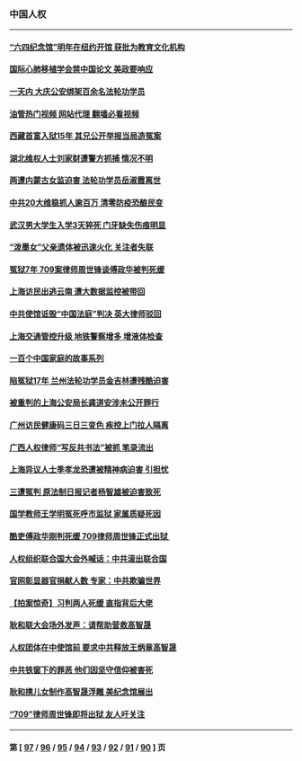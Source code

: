 ### 中国人权
---
#### [“六四纪念馆”明年在纽约开馆 获批为教育文化机构](../../pages/ncid278/n13835932.md?09301645) 
#### [国际心肺移植学会禁中国论文 美政要响应](../../pages/ncid278/n13835695.md?09301645) 
#### [一天内 大庆公安绑架百余名法轮功学员](../../pages/ncid278/n13835359.md?09301645) 
#### [油管热门视频 网站代理 翻墙必看视频](http://209.222.30.114:81/youtube.html?09301645)
#### [西藏首富入狱15年 其兄公开举报当局造冤案](../../pages/ncid278/n13835530.md?09301645) 
#### [湖北维权人士刘家财遭警方抓捕 情况不明](../../pages/ncid278/n13835630.md?09301645) 
#### [两遭内蒙古女监迫害 法轮功学员岳淑霞离世](../../pages/ncid278/n13834576.md?09301645) 
#### [中共20大维稳抓人逾百万 清零防疫恐酿民变](../../pages/ncid278/n13834610.md?09301645) 
#### [武汉男大学生入学3天猝死 门牙缺失伤痕明显](../../pages/ncid278/n13834441.md?09301645) 
#### [“泼墨女”父亲遗体被迅速火化 关注者失联](../../pages/ncid278/n13834141.md?09301645) 
#### [冤狱7年 709案律师周世锋谈傅政华被判死缓](../../pages/ncid278/n13834019.md?09301645) 
#### [上海访民出逃云南 遭大数据监控被带回](../../pages/ncid278/n13834069.md?09301645) 
#### [中共使馆诋毁“中国法庭”判决 英大律师驳回](../../pages/ncid278/n13833945.md?09301645) 
#### [上海交通管控升级 地铁警察增多 增液体检查](../../pages/ncid278/n13833610.md?09301645) 
#### [一百个中国家庭的故事系列](../../pages/ncid278/n13833308.md?09301645) 
#### [陷冤狱17年 兰州法轮功学员金吉林遭残酷迫害](../../pages/ncid278/n13832422.md?09301645) 
#### [被重判的上海公安局长龚道安涉未公开罪行](../../pages/ncid278/n13831922.md?09301645) 
#### [广州访民健康码三日三变色 疾控上门拉人隔离](../../pages/ncid278/n13832404.md?09301645) 
#### [广西人权律师“写反共书法”被抓 笔录流出](../../pages/ncid278/n13832265.md?09301645) 
#### [上海异议人士季孝龙恐遭被精神病迫害 引担忧](../../pages/ncid278/n13831968.md?09301645) 
#### [三遭冤判 原法制日报记者杨智雄被迫害致死](../../pages/ncid278/n13830419.md?09301645) 
#### [国学教师王学明冤死呼市监狱 家属质疑死因](../../pages/ncid278/n13831866.md?09301645) 
#### [酷吏傅政华刚判死缓 709律师周世锋正式出狱 ](../../pages/ncid278/n13831911.md?09301645) 
#### [人权组织联合国大会外喊话：中共滚出联合国](../../pages/ncid278/n13831715.md?09301645) 
#### [官网彰显器官捐献人数 专家：中共欺骗世界](../../pages/ncid278/n13831538.md?09301645) 
#### [【拍案惊奇】习判两人死缓 直指背后大佬](../../pages/ncid278/n13831371.md?09301645) 
#### [耿和联大会场外发声：请帮助营救高智晟](../../pages/ncid278/n13831015.md?09301645) 
#### [人权团体在中使馆前 要求中共释放王炳章高智晟](../../pages/ncid278/n13830116.md?09301645) 
#### [中共铁窗下的罪恶 他们因坚守信仰被害死](../../pages/ncid278/n13828898.md?09301645) 
#### [耿和携儿女制作高智晟浮雕 美纪念馆展出](../../pages/ncid278/n13829624.md?09301645) 
#### [“709”律师周世锋即将出狱 友人吁关注](../../pages/ncid278/n13828809.md?09301645) 

---
#### 第 [ [97](./97.md?09301645) / [96](./96.md?09301645) / [95](./95.md?09301645) / [94](./94.md?09301645) / [93](./93.md?09301645) / [92](./92.md?09301645) / [91](./91.md?09301645) / [90](./90.md?09301645) ] 页

